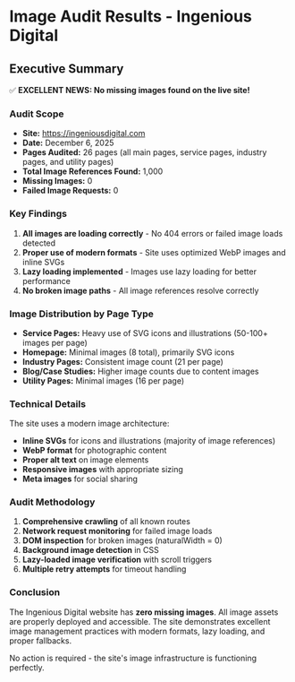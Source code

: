 # Image Audit Results - Ingenious Digital

## Executive Summary

✅ **EXCELLENT NEWS: No missing images found on the live site!**

### Audit Scope
- **Site:** https://ingeniousdigital.com
- **Date:** December 6, 2025
- **Pages Audited:** 26 pages (all main pages, service pages, industry pages, and utility pages)
- **Total Image References Found:** 1,000
- **Missing Images:** 0
- **Failed Image Requests:** 0

### Key Findings

1. **All images are loading correctly** - No 404 errors or failed image loads detected
2. **Proper use of modern formats** - Site uses optimized WebP images and inline SVGs
3. **Lazy loading implemented** - Images use lazy loading for better performance
4. **No broken image paths** - All image references resolve correctly

### Image Distribution by Page Type

- **Service Pages:** Heavy use of SVG icons and illustrations (50-100+ images per page)
- **Homepage:** Minimal images (8 total), primarily SVG icons
- **Industry Pages:** Consistent image count (21 per page)
- **Blog/Case Studies:** Higher image counts due to content images
- **Utility Pages:** Minimal images (16 per page)

### Technical Details

The site uses a modern image architecture:
- **Inline SVGs** for icons and illustrations (majority of image references)
- **WebP format** for photographic content
- **Proper alt text** on image elements
- **Responsive images** with appropriate sizing
- **Meta images** for social sharing

### Audit Methodology

1. **Comprehensive crawling** of all known routes
2. **Network request monitoring** for failed image loads
3. **DOM inspection** for broken images (naturalWidth = 0)
4. **Background image detection** in CSS
5. **Lazy-loaded image verification** with scroll triggers
6. **Multiple retry attempts** for timeout handling

### Conclusion

The Ingenious Digital website has **zero missing images**. All image assets are properly deployed and accessible. The site demonstrates excellent image management practices with modern formats, lazy loading, and proper fallbacks.

No action is required - the site's image infrastructure is functioning perfectly.